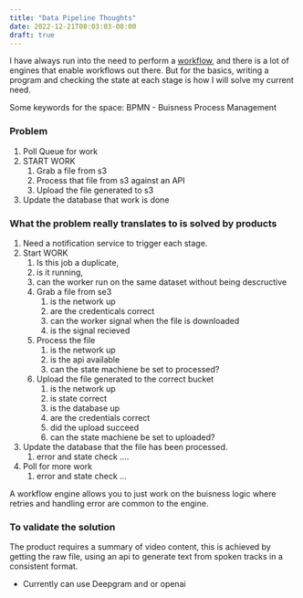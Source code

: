 ```yaml
---
title: "Data Pipeline Thoughts"
date: 2022-12-21T08:03:03-08:00
draft: true
---
```




I have always run into the need to perform a [workflow](https://github.com/meirwah/awesome-workflow-engines), and there is a lot of engines that enable workflows out there. But for the basics, writing a program and checking the state at each stage is how I will solve my current need.

Some keywords for the space: BPMN - Buisness Process Management


### Problem

1. Poll Queue for work
1. START WORK
    1. Grab a file from s3
    1. Process that file from s3 against an API
    1. Upload the file generated to s3
1. Update the database that work is done

### What the problem really translates to is solved by products
1. Need a notification service to trigger each stage.
2. Start WORK
   1. Is this job a duplicate, 
   2. is it running, 
   3. can the worker run on the same dataset without being descructive
   4. Grab a file from se3
      1. is the network up
      2. are the credenticals correct
      3. can the worker signal when the file is downloaded
      4. is the signal recieved
   5. Process the file
      1. is the network up
      2. is the api available
      3. can the state machiene be set to processed?
   6. Upload the file generated to the correct bucket
      1. is the network up
      2. is state correct
      3. is the database up
      4. are the credentials correct
      5. did the upload succeed
      6. can the state machiene be set to uploaded?
3. Update the database that the file has been processed.
   1. error and state check ....
4. Poll for more work 
   1. error and state check ...


A workflow engine allows you to just work on the buisness logic where retries and handling error are common to the engine.


### To validate the solution

The product requires a summary of video content, this is achieved by getting the raw file, using an api to generate text from spoken tracks in a consistent format.

* Currently can use Deepgram and or openai

